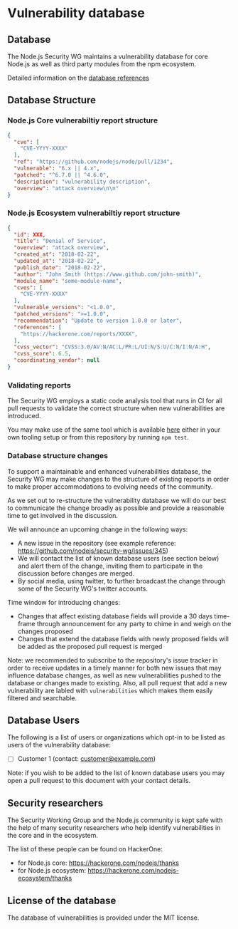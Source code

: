 # Vulnerability database

## Database

The Node.js Security WG maintains a vulnerability database for core Node.js as well as third party modules from the npm ecosystem.

Detailed information on the [database references](https://github.com/nodejs/security-wg/blob/master/vuln/README.md)

## Database Structure

### Node.js Core vulnerabiltiy report structure

```json
{
  "cve": [
    "CVE-YYYY-XXXX"
  ],
  "ref": "https://github.com/nodejs/node/pull/1234",
  "vulnerable": "6.x || 4.x",
  "patched": "^6.7.0 || ^4.6.0",
  "description": "vulnerability description",
  "overview": "attack overview\n\n"
}
```

### Node.js Ecosystem vulnerabiltiy report structure

```json
{
  "id": XXX,
  "title": "Denial of Service",
  "overview": "attack overview",
  "created_at": "2018-02-22",
  "updated_at": "2018-02-22",
  "publish_date": "2018-02-22",
  "author": "John Smith (https://www.github.com/john-smith)",
  "module_name": "some-module-name",
  "cves": [
    "CVE-YYYY-XXXX"
  ],
  "vulnerable_versions": "<1.0.0",
  "patched_versions": ">=1.0.0",
  "recommendation": "Update to version 1.0.0 or later",
  "references": [
    "https://hackerone.com/reports/XXXX",
  ],
  "cvss_vector": "CVSS:3.0/AV:N/AC:L/PR:L/UI:N/S:U/C:N/I:N/A:H",
  "cvss_score": 6.5,
  "coordinating_vendor": null
}
```

### Validating reports

The Security WG employs a static code analysis tool that runs in CI for all pull requests to validate the correct structure when new vulnerabilities are introduced.

You may make use of the same tool which is available [here](https://github.com/nodejs/security-wg/blob/master/tools/vuln_valid/index.js) either in your own tooling setup or from this repository by running `npm test`.


### Database structure changes

To support a maintainable and enhanced vulnerabilities database, the Security WG may make changes to the structure of existing reports in order to make proper accommodations to evolving needs of the community.

As we set out to re-structure the vulnerability database we will do our best to communicate the change broadly as possible and provide a reasonable time to get involved in the discussion.

We will announce an upcoming change in the following ways:
- A new issue in the repository (see example reference: https://github.com/nodejs/security-wg/issues/345)
- We will contact the list of known database users (see section below) and alert them of the change, inviting them to participate in the discussion before changes are merged.
- By social media, using twitter, to further broadcast the change through some of the Security WG's twitter accounts.

Time window for introducing changes:
- Changes that affect existing database fields will provide a 30 days time-frame through announcement for any party to chime in and weigh on the changes proposed
- Changes that extend the database fields with newly proposed fields will be added as the proposed pull request is merged

Note: we recommended to subscribe to the repository's issue tracker in order to receive updates in a timely manner for both new issues that may influence database changes, as well as new vulnerabilities pushed to the database or changes made to existing. Also, all pull request that add a new vulnerability are labled with `vulnerabilities` which makes them easily filtered and searchable.


## Database Users

The following is a list of users or organizations which opt-in to be listed as users of the vulnerability database:

- [ ] Customer 1 (contact: customer@example.com)


Note: if you wish to be added to the list of known database users you may open a pull request to this document with your contact details.


## Security researchers

The Security Working Group and the Node.js community is kept safe with the help of many security researchers who help
identify vulnerabilities in the core and in the ecosystem.

The list of these people can be found on HackerOne:
* for Node.js core: https://hackerone.com/nodejs/thanks
* for Node.js ecosystem: https://hackerone.com/nodejs-ecosystem/thanks

## License of the database

The database of vulnerabilities is provided under the MIT license.
